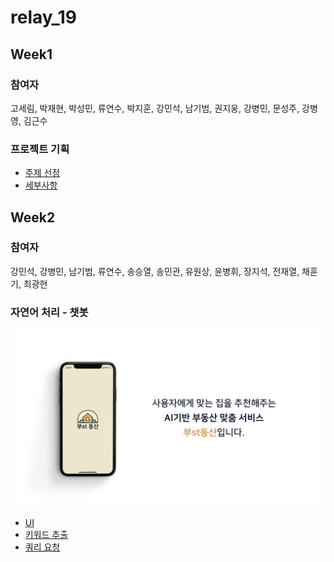 # relay_19

## Week1

### 참여자
고세림, 박재현, 박성민, 류연수, 박지훈, 강민석, 남기범, 권지웅, 강병민, 문성주, 강병영, 김근수

### 프로젝트 기획

- [주제 선정](./week1.md)
- [세부사항](https://github.com/boostcamp-2020/relay_19/wiki)

## Week2

### 참여자
강민석, 강병민, 남기범, 류연수, 송승열, 송민관, 유원상, 윤병휘, 장지석, 전재열, 채훈기, 최광현

### 자연어 처리 - 챗봇

![intro](./introduction.jpeg)

- [UI]()
- [키워드 추출]()
- [쿼리 요청]()